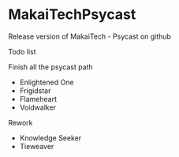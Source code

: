 # MakaiTechPsycast
Release version of MakaiTech - Psycast on github

Todo list

Finish all the psycast path
  - Enlightened One
  - Frigidstar
  - Flameheart
  - Voidwalker
  
Rework
  - Knowledge Seeker
  - Tieweaver
